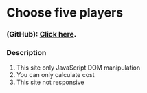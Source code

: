 # Choose five players

### (GitHub): [Click here](https://nurulcse7.github.io/choose-five-players/).

### Description
01. This site only JavaScript DOM manipulation
02. You can only calculate cost 
03. This site not responsive 
